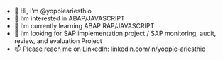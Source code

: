 - 👋 Hi, I’m @yoppieariesthio
- 👀 I’m interested in ABAP/JAVASCRIPT
- 🌱 I’m currently learning ABAP RAP/JAVASCRIPT
- 💞️ I’m looking for SAP implementation project / SAP monitoring, audit, review, and evaluation Project
- 📫 Please reach me on LinkedIn: linkedin.com/in/yoppie-ariesthio

<!---
yoppieariesthio/yoppieariesthio is a ✨ special ✨ repository because its `README.md` (this file) appears on your GitHub profile.
You can click the Preview link to take a look at your changes.
--->
